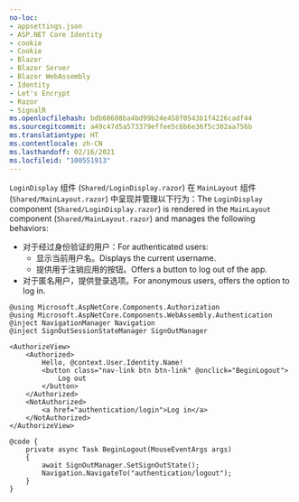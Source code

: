 ```yaml
---
no-loc:
- appsettings.json
- ASP.NET Core Identity
- cookie
- Cookie
- Blazor
- Blazor Server
- Blazor WebAssembly
- Identity
- Let's Encrypt
- Razor
- SignalR
ms.openlocfilehash: bdb60608ba4bd99b24e458f0543b1f4226cadf44
ms.sourcegitcommit: a49c47d5a573379effee5c6b6e36f5c302aa756b
ms.translationtype: HT
ms.contentlocale: zh-CN
ms.lasthandoff: 02/16/2021
ms.locfileid: "100551913"
---
```

<span data-ttu-id="09639-101">`LoginDisplay` 组件 (`Shared/LoginDisplay.razor`) 在 `MainLayout` 组件 (`Shared/MainLayout.razor`) 中呈现并管理以下行为：</span><span class="sxs-lookup"><span data-stu-id="09639-101">The `LoginDisplay` component (`Shared/LoginDisplay.razor`) is rendered in the `MainLayout` component (`Shared/MainLayout.razor`) and manages the following behaviors:</span></span>

* <span data-ttu-id="09639-102">对于经过身份验证的用户：</span><span class="sxs-lookup"><span data-stu-id="09639-102">For authenticated users:</span></span>
  * <span data-ttu-id="09639-103">显示当前用户名。</span><span class="sxs-lookup"><span data-stu-id="09639-103">Displays the current username.</span></span>
  * <span data-ttu-id="09639-104">提供用于注销应用的按钮。</span><span class="sxs-lookup"><span data-stu-id="09639-104">Offers a button to log out of the app.</span></span>
* <span data-ttu-id="09639-105">对于匿名用户，提供登录选项。</span><span class="sxs-lookup"><span data-stu-id="09639-105">For anonymous users, offers the option to log in.</span></span>

```razor
@using Microsoft.AspNetCore.Components.Authorization
@using Microsoft.AspNetCore.Components.WebAssembly.Authentication
@inject NavigationManager Navigation
@inject SignOutSessionStateManager SignOutManager

<AuthorizeView>
    <Authorized>
        Hello, @context.User.Identity.Name!
        <button class="nav-link btn btn-link" @onclick="BeginLogout">
            Log out
        </button>
    </Authorized>
    <NotAuthorized>
        <a href="authentication/login">Log in</a>
    </NotAuthorized>
</AuthorizeView>

@code {
    private async Task BeginLogout(MouseEventArgs args)
    {
        await SignOutManager.SetSignOutState();
        Navigation.NavigateTo("authentication/logout");
    }
}
```
